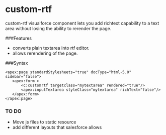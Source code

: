 # custom-rtf
custom-rtf visualforce component lets you add richtext capability to a text area without losing the ability to rerender the page.

###Features
- converts plain textarea into rtf editor.
- allows rerendering of the page.

###Syntax
 ```
 <apex:page standardStylesheets="true" docType="html-5.0" sidebar="false">
    <apex:form >
        <c:customrtf targetclass="mytextarea" rendered="true"/>
        <apex:inputTextarea styleClass="mytextarea" richText="false"/>
    </apex:form>
</apex:page>
```
### TO DO
- Move js files to static resource
- add different layouts that salesforce allows

